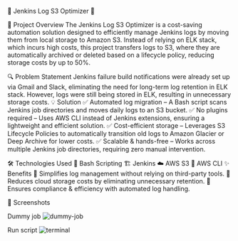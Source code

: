 🌟 Jenkins Log S3 Optimizer 🌟

🚀 Project Overview
The Jenkins Log S3 Optimizer is a cost-saving automation solution designed to efficiently manage Jenkins logs by moving them from local storage to Amazon S3. Instead of relying on ELK stack, which incurs high costs, this project transfers logs to S3, where they are automatically archived or deleted based on a lifecycle policy, reducing storage costs by up to 50%.

🔍 Problem Statement
Jenkins failure build notifications were already set up via Gmail and Slack, eliminating the need for long-term log retention in ELK stack.
However, logs were still being stored in ELK, resulting in unnecessary storage costs.
💡 Solution
✅ Automated log migration – A Bash script scans Jenkins job directories and moves daily logs to an S3 bucket.
✅ No plugins required – Uses AWS CLI instead of Jenkins extensions, ensuring a lightweight and efficient solution.
✅ Cost-efficient storage – Leverages S3 Lifecycle Policies to automatically transition old logs to Amazon Glacier or Deep Archive for lower costs.
✅ Scalable & hands-free – Works across multiple Jenkins job directories, requiring zero manual intervention.

🛠 Technologies Used
🐧 Bash Scripting
🏗 Jenkins
☁️ AWS S3
🔧 AWS CLI
✨ Benefits
🔹 Simplifies log management without relying on third-party tools.
🔹 Reduces cloud storage costs by eliminating unnecessary retention.
🔹 Ensures compliance & efficiency with automated log handling.

📸 Screenshots

Dummy job
![dummy-job](https://github.com/user-attachments/assets/8b884159-dbae-4a6b-b412-4e8daabf0962)

Run script 
![terminal](https://github.com/user-attachments/assets/851cae62-6012-489e-99dd-b220a87b44d2)

